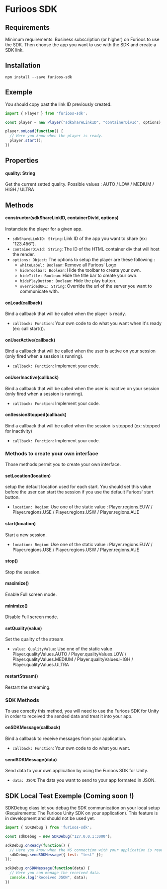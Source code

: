 # Furioos SDK
## Requirements
Minimum requirements: Business subscription (or higher) on Furioos to use the SDK.
Then choose the app you want to use with the SDK and create a SDK link.

## Installation
```npm install --save furioos-sdk```

## Exemple
You should copy past the link ID previously created.
```javascript
import { Player } from 'furioos-sdk';

const player = new Player("sdkShareLinkID", "containerDivId", options);

player.onLoad(function() {
  // Here you know when the player is ready.
  player.start();
})
```

## Properties
#### quality: String
Get the current setted quality. Possible values : AUTO / LOW / MEDIUM / HIGH / ULTRA

## Methods
#### constructor(sdkShareLinkID, containerDivId, options)
Instanciate the player for a given app.
- `sdkShareLinkID: String`: Link ID of the app you want to share (ex: "123.456").
- `containerDivId: String`: The ID of the HTML container div that will host the render.
- `options: Object`: The options to setup the player are these following :
  - `whiteLabel: Boolean`: Remove all Furioos' Logo
  - `hideToolbar: Boolean`: Hide the toolbar to create your own.
  - `hideTitle: Boolean`: Hide the title bar to create your own.
  - `hidePlayButton: Boolean`: Hide the play button.
  - `overridedURL: String`: Override the url of the server you want to communicate with.

#### onLoad(callback)
Bind a callback that will be called when the player is ready.
- `callback: Function`: Your own code to do what you want when it's ready (ex: call start()).

#### onUserActive(callback)
Bind a callback that will be called when the user is active on your session (only fired when a session is running).
- `callback: Function`: Implement your code.

#### onUserInactive(callback)
Bind a callback that will be called when the user is inactive on your session (only fired when a session is running).
- `callback: Function`: Implement your code.

#### onSessionStopped(callback)
Bind a callback that will be called when the session is stopped (ex: stopped for inactivity)
- `callback: Function`: Implement your code.

### Methods to create your own interface
Those methods permit you to create your own interface.

#### setLocation(location)
setup the default location used for each start. 
You should set this value before the user can start the session if you use the default Furioos' start button.
- `location: Region`: Use one of the static value : Player.regions.EUW / Player.regions.USE / Player.regions.USW / Player.regions.AUE

#### start(location)
Start a new session.
- `location: Region`: Use one of the static value : Player.regions.EUW / Player.regions.USE / Player.regions.USW / Player.regions.AUE

#### stop()
Stop the session.

#### maximize()
Enable Full screen mode.

#### minimize()
Disable Full screen mode.

#### setQuality(value)
Set the quality of the stream.
- `value: QualityValue`: Use one of the static value Player.qualityValues.AUTO / Player.qualityValues.LOW / Player.qualityValues.MEDIUM / Player.qualityValues.HIGH / Player.qualityValues.ULTRA

#### restartStream()
Restart the streaming.

### SDK Methods
To use corectly this method, you will need to use the Furioos SDK for Unity in order to received the sended data and treat it into your app.

#### onSDKMessage(callback)
Bind a callback to receive messages from your application.
- `callback: Function`: Your own code to do what you want.

#### sendSDKMessage(data)
Send data to your own application by using the Furioos SDK for Unity.
- `data: JSON`: The data you want to send to your app formated in JSON.

## SDK Local Test Exemple (Coming soon !)
SDKDebug class let you debug the SDK communication on your local setup (Requirements: The Furioos Unity SDK on your application).
This feature is in development and should not be used yet.
```javascript
import { SDKDebug } from 'furioos-sdk';

const sdkDebug = new SDKDebug("127.0.0.1:3000");

sdkDebug.onReady(function() {
  // Here you know when the WS connection with your application is ready.
  sdkDebug.sendSDKMessage({ test: "test" });
});

sdkDebug.onSDKMessage(function(data) {
  // Here you can manage the received data.
  console.log("Received JSON", data);
})
```
